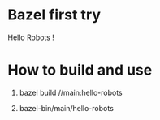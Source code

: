# Bazel first try

Hello Robots !

# How to build and use

1. bazel build //main:hello-robots

1. bazel-bin/main/hello-robots